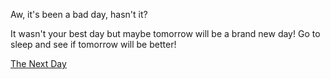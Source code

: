Aw, it's been a bad day, hasn't it?

It wasn't your best day but maybe tomorrow will be a brand new day!
Go to sleep and see if tomorrow will be better!

[The Next Day](../alarm.md)